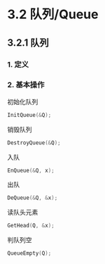# 3.2 队列/Queue
## 3.2.1 队列
### 1. 定义

### 2. 基本操作
初始化队列
```C
InitQueue(&Q);
```
销毁队列
```C
DestroyQueue(&Q);
```
入队
```C
EnQueue(&Q, x);
```
出队
```C
DeQueue(&Q, &x);
```
读队头元素
```C
GetHead(Q, &x);
```
判队列空
```C
QueueEmpty(Q);
```
